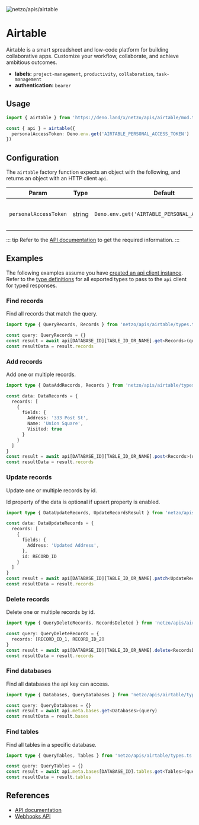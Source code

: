 <img src="https://raw.githubusercontent.com/netzo/netzo/main/assets/apis/airtable.svg" alt="netzo/apis/airtable" class="mb-5 w-75px">

# Airtable

Airtable is a smart spreadsheet and low-code platform for building collaborative apps. Customize your workflow, collaborate, and achieve ambitious outcomes.

- **labels:** `project-management`, `productivity`, `collaboration`, `task-management`
- **authentication:** `bearer`

## Usage

```ts
import { airtable } from 'https://deno.land/x/netzo/apis/airtable/mod.ts'

const { api } = airtable({
  personalAccessToken: Deno.env.get('AIRTABLE_PERSONAL_ACCESS_TOKEN')
})
```

## Configuration

The `airtable` factory function expects an object with the following, and returns an object with an HTTP client `api`.

| Param                 | Type   | Default                                          | Description                                |
|-----------------------|--------|--------------------------------------------------|--------------------------------------------|
| `personalAccessToken` | string | `Deno.env.get('AIRTABLE_PERSONAL_ACCESS_TOKEN')` | the access token to use for authentication |


::: tip Refer to the [API documentation](https://airtable.com/developers/web/api/introduction) to get the required information.
:::

## Examples

The following examples assume you have [created an api client instance](#usage). Refer to the [type definitions](https://deno.land/x/netzo/apis/airtable/types.ts) for all exported types to pass to the `api` client for typed responses.

### Find records

Find all records that match the query.

```ts
import type { QueryRecords, Records } from 'netzo/apis/airtable/types.ts'

const query: QueryRecords = {}
const result = await api[DATABASE_ID][TABLE_ID_OR_NAME].get<Records>(query)
const resultData = result.records
```

### Add records

Add one or multiple records.

```ts
import type { DataAddRecords, Records } from 'netzo/apis/airtable/types.ts'

const data: DataRecords = {
  records: [
    {
      fields: {
        Address: '333 Post St',
        Name: 'Union Square',
        Visited: true
      }
    }
  ]
}
const result = await api[DATABASE_ID][TABLE_ID_OR_NAME].post<Records>(data)
const resultData = result.records
```

### Update records

Update one or multiple records by id.

Id property of the data is optional if upsert property is enabled.

```ts
import type { DataUpdateRecords, UpdateRecordsResult } from 'netzo/apis/airtable/types.ts'

const data: DataUpdateRecords = {
  records: [
    {
      fields: {
        Address: 'Updated Address',
      },
      id: RECORD_ID
    }
  ]
}
const result = await api[DATABASE_ID][TABLE_ID_OR_NAME].patch<UpdateRecordsResult>(data)
const resultData = result.records
```

### Delete records

Delete one or multiple records by id.

```ts
import type { QueryDeleteRecords, RecordsDeleted } from 'netzo/apis/airtable/types.ts'

const query: QueryDeleteRecords = {
  records: [RECORD_ID_1, RECORD_ID_2]
}
const result = await api[DATABASE_ID][TABLE_ID_OR_NAME].delete<RecordsDeleted>(query)
const resultData = result.records
```

### Find databases

Find all databases the api key can access.

```ts
import type { Databases, QueryDatabases } from 'netzo/apis/airtable/types.ts'

const query: QueryDatabases = {}
const result = await api.meta.bases.get<Databases>(query)
const resultData = result.bases
```

### Find tables

Find all tables in a specific database.

```ts
import type { QueryTables, Tables } from 'netzo/apis/airtable/types.ts'

const query: QueryTables = {}
const result = await api.meta.bases[DATABASE_ID].tables.get<Tables>(query)
const resultData = result.tables
```

## References

- [API documentation](https://airtable.com/developers/web/api/introduction)
- [Webhooks API](https://airtable.com/developers/web/guides/webhooks-api)
